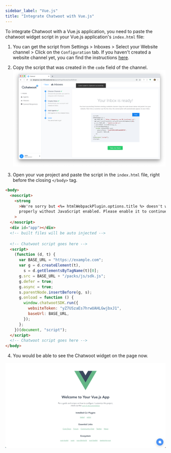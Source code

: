 ```yaml
---
sidebar_label: "Vue.js"
title: "Integrate Chatwoot with Vue.js"
---
```


To integrate Chatwoot with a Vue.js application, you need to paste the chatwoot widget script in your Vue.js application's `index.html` file:

1. You can get the script from Settings > Inboxes > Select your Website channel > Click on the `Configuration` tab. If you haven't created a website channel yet, you can find the instructions [here](https://www.chatwoot.com/docs/product/channels/live-chat/create-website-channel).
2. Copy the script that was created in the `code` field of the channel.
   ![chatwoot script](../images/finish_inbox.png)

3. Open your vue project and paste the script in the `index.html` file, right before the closing `</body>` tag.

```html
<body>
  <noscript>
    <strong
      >We're sorry but <%= htmlWebpackPlugin.options.title %> doesn't work
      properly without JavaScript enabled. Please enable it to continue.</strong
    >
  </noscript>
  <div id="app"></div>
  <!-- built files will be auto injected -->

  <!-- Chatwoot script goes here -->
  <script>
    (function (d, t) {
      var BASE_URL = "https://example.com";
      var g = d.createElement(t),
        s = d.getElementsByTagName(t)[0];
      g.src = BASE_URL + "/packs/js/sdk.js";
      g.defer = true;
      g.async = true;
      s.parentNode.insertBefore(g, s);
      g.onload = function () {
        window.chatwootSDK.run({
          websiteToken: "yZ7USzaEs7hrwUAHLGwjbxJ1",
          baseUrl: BASE_URL,
        });
      };
    })(document, "script");
  </script>
  <!-- Chatwoot script goes here -->
</body>
```

4. You would be able to see the Chatwoot widget on the page now.

![vuejs integration](../images/vuejs-integration.jpg)
